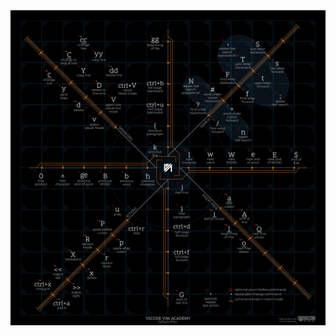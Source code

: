 <picture>
    <source media="(prefers-color-scheme: dark)" srcset="./assets/vim-dark.png">
    <source media="(prefers-color-scheme: light)" srcset="./assets/vim-light.png">
    <img src="./assets/vim-dark.png" alt="vim cheatsheet">
</picture>

